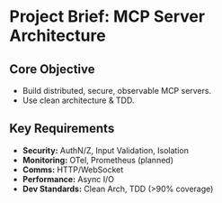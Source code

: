 # Project Brief: MCP Server Architecture

## Core Objective
- Build distributed, secure, observable MCP servers.
- Use clean architecture & TDD.

## Key Requirements
- **Security:** AuthN/Z, Input Validation, Isolation
- **Monitoring:** OTel, Prometheus (planned)
- **Comms:** HTTP/WebSocket
- **Performance:** Async I/O
- **Dev Standards:** Clean Arch, TDD (>90% coverage)

